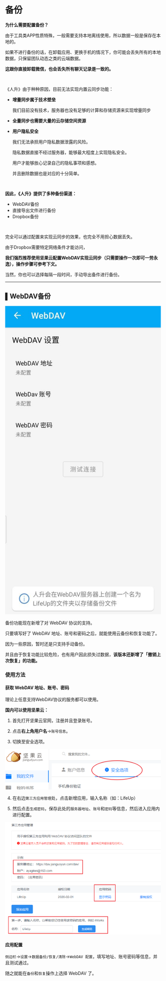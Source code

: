 # 备份

**为什么需要配置备份？**

由于工具类APP性质特殊，一般需要支持本地离线使用，所以数据一般是保存在本地的。

如果不进行备份的话，在卸载应用、更换手机的情况下，你可能会丢失所有的本地数据，只保留团队动态之类的云端数据。

**这跟你直接卸载微信，也会丢失所有聊天记录是一致的。**

<br/>

《人升》由于种种原因，目前无法实现内置云同步功能：

- **增量同步属于技术壁垒**

  我们目前没有技术，服务器也没有足够的计算和存储资源来实现增量同步

- **全量同步也需要大量的云存储空间资源**

- **用户隐私安全**

  我们无法承担用户隐私数据泄露的风险。

  隐私数据直接不经过服务器，能够最大程度上实现隐私安全。

  用户才能够放心记录自己的隐私事项和感想。

  并且删除数据也是对应的十分简单。


<br/>

**因此，《人升》提供了多种备份渠道：**

- WebDAV备份
- 直接导出文件进行备份
- Dropbox备份


<br />


完全可以通过配置来实现云同步的效果，也完全不用担心数据丢失。

由于Dropbox需要特定网络条件才能访问，

**我们强烈推荐使用坚果云配置WebDAV实现云同步（只需要操作一次即可一劳永逸），操作步骤可参考下文。**



当然，你也可以选择每隔一段时间，手动导出备件进行备份。

---

## ▌WebDAV备份

![](_media/backup/01.jpg ':size=30%')

备份功能现在新增了对 WebDAV 协议的支持。

只要填写好了 WebDAV 地址、账号和密码之后，就能使用云备份和恢复功能了。

因为一些原因，暂时还是只支持手动备份。



并且由于恢复功能比较危险，也有用户因此损失过数据，**该版本还新增了「撤销上次恢复」的功能。**

### 使用方法



#### 获取 WebDAV 地址、账号、密码

理论上任意支持WebDAV协议的服务都可以使用。

**国内可以使用坚果云：**

1. 首先打开坚果云官网，注册并且登录账号。

2. 点击**右上角用户名**→`账号信息`。

3. 切换至安全选项。

![](_media/backup/02.png ':size=50%')

4. 在右边`第三方应用管理`处，点击新增应用，输入名称（如：LifeUp）

5. 然后点击`生成密码`，保存此处的`服务器地址`、`账号`和`密码`等信息，然后进入应用内进行配置。

![](_media/backup/03.png ':size=50%')



#### 应用配置

`侧边栏`→`设置`→`数据备份/恢复/清除`→`WebDAV 配置`，填写地址、账号密码等信息，并且测试通过。

随之就能在`备份`和`恢复`操作上选择 WebDAV 了。
